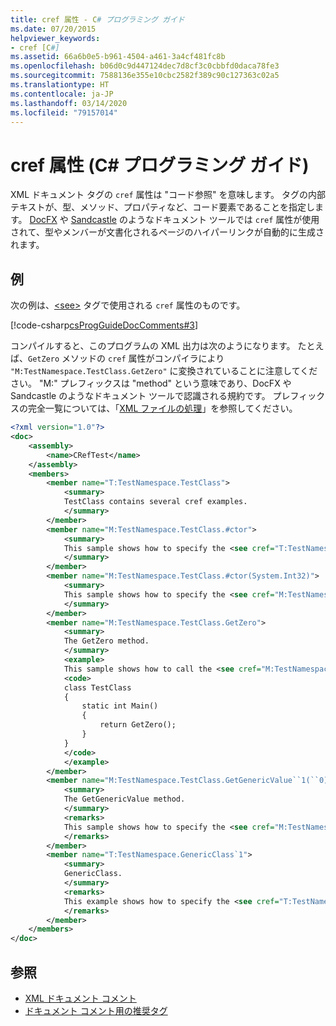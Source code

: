 ```yaml
---
title: cref 属性 - C# プログラミング ガイド
ms.date: 07/20/2015
helpviewer_keywords:
- cref [C#]
ms.assetid: 66a6b0e5-b961-4504-a461-3a4cf481fc8b
ms.openlocfilehash: b06d0c9d447124dec7d8cf3c0cbbfd0daca78fe3
ms.sourcegitcommit: 7588136e355e10cbc2582f389c90c127363c02a5
ms.translationtype: HT
ms.contentlocale: ja-JP
ms.lasthandoff: 03/14/2020
ms.locfileid: "79157014"
---
```

# <a name="cref-attribute-c-programming-guide"></a>cref 属性 (C# プログラミング ガイド)

XML ドキュメント タグの `cref` 属性は "コード参照" を意味します。 タグの内部テキストが、型、メソッド、プロパティなど、コード要素であることを指定します。 [DocFX](https://dotnet.github.io/docfx/) や [Sandcastle](https://github.com/EWSoftware/SHFB) のようなドキュメント ツールでは `cref` 属性が使用されて、型やメンバーが文書化されるページのハイパーリンクが自動的に生成されます。

## <a name="example"></a>例

次の例は、[\<see>](./see.md) タグで使用される `cref` 属性のものです。

[!code-csharp[csProgGuideDocComments#3](~/samples/snippets/csharp/VS_Snippets_VBCSharp/csProgGuideDocComments/CS/DocComments.cs#3)]

コンパイルすると、このプログラムの XML 出力は次のようになります。 たとえば、`GetZero` メソッドの `cref` 属性がコンパイラにより `"M:TestNamespace.TestClass.GetZero"` に変換されていることに注意してください。 "M:" プレフィックスは "method" という意味であり、DocFX や Sandcastle のようなドキュメント ツールで認識される規約です。 プレフィックスの完全一覧については、「[XML ファイルの処理](./processing-the-xml-file.md)」を参照してください。

```xml  
<?xml version="1.0"?>
<doc>
    <assembly>
        <name>CRefTest</name>
    </assembly>
    <members>
        <member name="T:TestNamespace.TestClass">
            <summary>
            TestClass contains several cref examples.
            </summary>
        </member>
        <member name="M:TestNamespace.TestClass.#ctor">
            <summary>
            This sample shows how to specify the <see cref="T:TestNamespace.TestClass"/> constructor as a cref attribute.
            </summary>
        </member>
        <member name="M:TestNamespace.TestClass.#ctor(System.Int32)">
            <summary>
            This sample shows how to specify the <see cref="M:TestNamespace.TestClass.#ctor(System.Int32)"/> constructor as a cref attribute.
            </summary>
        </member>
        <member name="M:TestNamespace.TestClass.GetZero">
            <summary>
            The GetZero method.
            </summary>
            <example>
            This sample shows how to call the <see cref="M:TestNamespace.TestClass.GetZero"/> method.
            <code>
            class TestClass
            {
                static int Main()
                {
                    return GetZero();
                }
            }
            </code>
            </example>
        </member>
        <member name="M:TestNamespace.TestClass.GetGenericValue``1(``0)">
            <summary>
            The GetGenericValue method.
            </summary>
            <remarks>
            This sample shows how to specify the <see cref="M:TestNamespace.TestClass.GetGenericValue``1(``0)"/> method as a cref attribute.
            </remarks>
        </member>
        <member name="T:TestNamespace.GenericClass`1">
            <summary>
            GenericClass.
            </summary>
            <remarks>
            This example shows how to specify the <see cref="T:TestNamespace.GenericClass`1"/> type as a cref attribute.
            </remarks>
        </member>
    </members>
</doc>
```

## <a name="see-also"></a>参照

- [XML ドキュメント コメント](./index.md)
- [ドキュメント コメント用の推奨タグ](./recommended-tags-for-documentation-comments.md)
